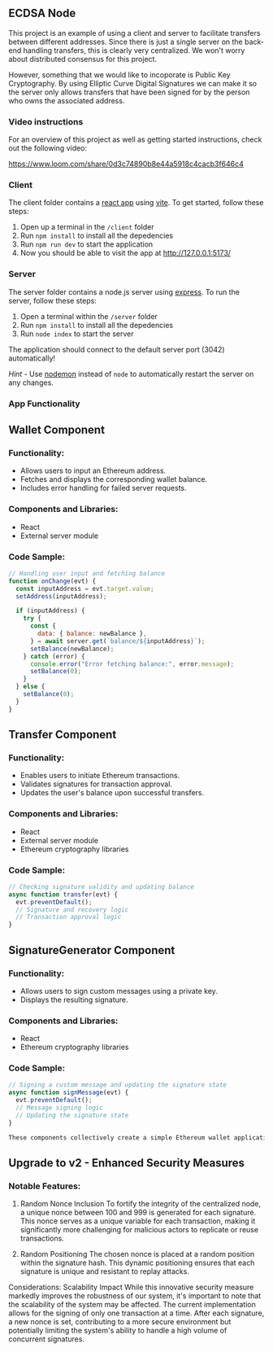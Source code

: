## ECDSA Node

This project is an example of using a client and server to facilitate transfers between different addresses. Since there is just a single server on the back-end handling transfers, this is clearly very centralized. We won't worry about distributed consensus for this project.

However, something that we would like to incoporate is Public Key Cryptography. By using Elliptic Curve Digital Signatures we can make it so the server only allows transfers that have been signed for by the person who owns the associated address.

### Video instructions

For an overview of this project as well as getting started instructions, check out the following video:

https://www.loom.com/share/0d3c74890b8e44a5918c4cacb3f646c4

### Client

The client folder contains a [react app](https://reactjs.org/) using [vite](https://vitejs.dev/). To get started, follow these steps:

1. Open up a terminal in the `/client` folder
2. Run `npm install` to install all the depedencies
3. Run `npm run dev` to start the application
4. Now you should be able to visit the app at http://127.0.0.1:5173/

### Server

The server folder contains a node.js server using [express](https://expressjs.com/). To run the server, follow these steps:

1. Open a terminal within the `/server` folder
2. Run `npm install` to install all the depedencies
3. Run `node index` to start the server

The application should connect to the default server port (3042) automatically!

_Hint_ - Use [nodemon](https://www.npmjs.com/package/nodemon) instead of `node` to automatically restart the server on any changes.

### App Functionality

## Wallet Component

### Functionality:

- Allows users to input an Ethereum address.
- Fetches and displays the corresponding wallet balance.
- Includes error handling for failed server requests.

### Components and Libraries:

- React
- External server module

### Code Sample:

```javascript
// Handling user input and fetching balance
function onChange(evt) {
  const inputAddress = evt.target.value;
  setAddress(inputAddress);

  if (inputAddress) {
    try {
      const {
        data: { balance: newBalance },
      } = await server.get(`balance/${inputAddress}`);
      setBalance(newBalance);
    } catch (error) {
      console.error("Error fetching balance:", error.message);
      setBalance(0);
    }
  } else {
    setBalance(0);
  }
}
```

## Transfer Component

### Functionality:

- Enables users to initiate Ethereum transactions.
- Validates signatures for transaction approval.
- Updates the user's balance upon successful transfers.

### Components and Libraries:

- React
- External server module
- Ethereum cryptography libraries

### Code Sample:

```javascript
// Checking signature validity and updating balance
async function transfer(evt) {
  evt.preventDefault();
  // Signature and recovery logic
  // Transaction approval logic
}
```

## SignatureGenerator Component

### Functionality:

- Allows users to sign custom messages using a private key.
- Displays the resulting signature.

### Components and Libraries:

- React
- Ethereum cryptography libraries

### Code Sample:

```javascript
// Signing a custom message and updating the signature state
async function signMessage(evt) {
  evt.preventDefault();
  // Message signing logic
  // Updating the signature state
}

These components collectively create a simple Ethereum wallet application with features for balance checking, transfers, and message signing.
```

## Upgrade to v2 - Enhanced Security Measures

### Notable Features:

1. Random Nonce Inclusion
   To fortify the integrity of the centralized node, a unique nonce between 100 and 999 is generated for each signature. This nonce serves as a unique variable for each transaction, making it significantly more challenging for malicious actors to replicate or reuse transactions.

2. Random Positioning
   The chosen nonce is placed at a random position within the signature hash. This dynamic positioning ensures that each signature is unique and resistant to replay attacks.

Considerations:
Scalability Impact
While this innovative security measure markedly improves the robustness of our system, it's important to note that the scalability of the system may be affected. The current implementation allows for the signing of only one transaction at a time. After each signature, a new nonce is set, contributing to a more secure environment but potentially limiting the system's ability to handle a high volume of concurrent signatures.
